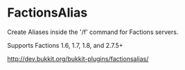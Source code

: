 FactionsAlias
=============

Create Aliases inside the '/f' command for Factions servers. 

Supports Factions 1.6, 1.7, 1.8, and 2.7.5+

http://dev.bukkit.org/bukkit-plugins/factionsalias/